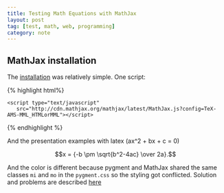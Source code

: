 ```yaml
---
title: Testing Math Equations with MathJax
layout: post
tag: [test, math, web, programming]
category: note
---
```


## MathJax installation
The [installation](1) was relatively simple. One script:

{% highlight html%}

    <script type="text/javascript"
       src="http://cdn.mathjax.org/mathjax/latest/MathJax.js?config=TeX-AMS-MML_HTMLorMML"></script>
{% endhighlight %}

And the presentation examples with latex \(ax^2 + bx + c = 0\)


$$x = {-b \pm \sqrt{b^2-4ac} \over 2a}.$$

And the color is different because pygment and MathJax shared the same classes `mi` and `mo` in the `pygment.css` so the styling got conflicted. Solution and problems are described [here](2)

[1]: http://docs.mathjax.org/en/latest/platforms/index.html
[2]: https://groups.google.com/forum/#!msg/mathjax-users/LgwIpABeP1A/KyNPPBKhz2YJ

